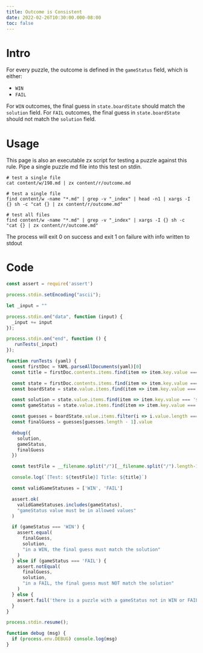 ```yaml
---
title: Outcome is Consistent
date: 2022-02-26T10:30:00.000-08:00
toc: false
---
```


# Intro

For every puzzle, the outcome is defined in the `gameStatus` field, which is either:

- `WIN`
- `FAIL`

For `WIN` outcomes, the final guess in `state.boardState` should match the `solution` field. For `FAIL` outcomes, the final guess in `state.boardState` should not match the `solution` field.

# Usage

This page is also an executable zx script for testing a puzzle against this rule. Pipe a single puzzle md file into this test on stdin.

```
# test a single file
cat content/w/198.md | zx content/r/outcome.md

# test a single file
find content/w -name "*.md" | grep -v "_index" | head -n1 | xargs -I {} sh -c "cat {} | zx content/r/outcome.md"

# test all files
find content/w -name "*.md" | grep -v "_index" | xargs -I {} sh -c "cat {} | zx content/r/outcome.md"
```

The process will exit 0 on success and exit 1 on failure with info written to stdout

# Code

```js
const assert = require('assert')

process.stdin.setEncoding("ascii");

let _input = ""

process.stdin.on("data", function (input) {
  _input += input
});

process.stdin.on("end", function () {
   runTests(_input)
});

function runTests (yaml) {
  const firstDoc = YAML.parseAllDocuments(yaml)[0]
  const title = firstDoc.contents.items.find(item => item.key.value === 'title').value

  const state = firstDoc.contents.items.find(item => item.key.value === 'state')
  const boardState = state.value.items.find(item => item.key.value === 'boardState')

  const solution = state.value.items.find(item => item.key.value === 'solution').value.value
  const gameStatus = state.value.items.find(item => item.key.value === 'gameStatus').value.value

  const guesses = boardState.value.items.filter(i => i.value.length === 5)
  const finalGuess = guesses[guesses.length - 1].value

  debug({
    solution,
    gameStatus,
    finalGuess
  })

  const testFile = __filename.split("/")[__filename.split("/").length-1]

  console.log(`[Test: ${testFile}] Title: ${title}`)

  const validGameStatuses = ['WIN', 'FAIL']

  assert.ok(
    validGameStatuses.includes(gameStatus),
    "gameStatus value must be in allowed values"
  )

  if (gameStatus === 'WIN') {
    assert.equal(
      finalGuess,
      solution,
      "in a WIN, the final guess must match the solution"
    )
  } else if (gameStatus === 'FAIL') {
    assert.notEqual(
      finalGuess,
      solution,
      "in a FAIL, the final guess must NOT match the solution"
    )
  } else {
    assert.fail('there is a puzzle with a gameStatus not in WIN or FAIL')
  }
}

process.stdin.resume();

function debug (msg) {
  if (process.env.DEBUG) console.log(msg)  
}
```
